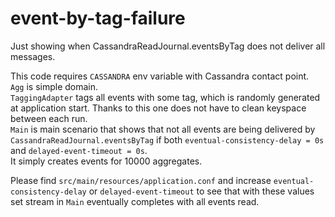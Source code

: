 # event-by-tag-failure
Just showing when CassandraReadJournal.eventsByTag does not deliver all messages.

This code requires `CASSANDRA` env variable with Cassandra contact point.  
`Agg` is simple domain.  
`TaggingAdapter` tags all events with some tag, which is randomly generated at application start. Thanks to this one does not have to clean keyspace between each run.  
`Main` is main scenario that shows that not all events are being delivered by `CassandraReadJournal.eventsByTag` if both `eventual-consistency-delay = 0s` and `delayed-event-timeout = 0s`.  
It simply creates events for 10000 aggregates.  

Please find `src/main/resources/application.conf` and increase `eventual-consistency-delay` or `delayed-event-timeout` to see that with these values set stream in `Main` eventually completes with all events read.
